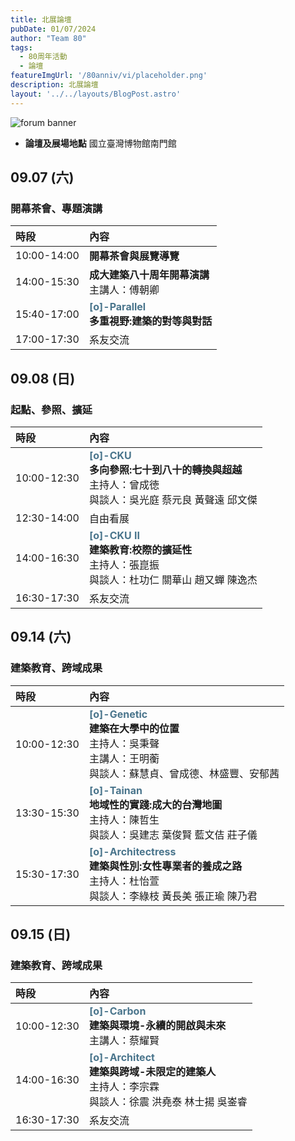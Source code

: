 ```yaml
---
title: 北展論壇
pubDate: 01/07/2024
author: "Team 80"
tags:
  - 80周年活動
  - 論壇
featureImgUrl: '/80anniv/vi/placeholder.png'
description: 北展論壇
layout: '../../layouts/BlogPost.astro'
---
```


![forum banner](/80anniv/events/banner-forum.png)


- **論壇及展場地點**  國立臺灣博物館南門館

## 09.07 (六)
### 開幕茶會、專題演講

|時段|內容|
| :- | :- |
|10:00-14:00| **開幕茶會與展覽導覽** |
|14:00-15:30| **成大建築八十周年開幕演講**<br>主講人：傅朝卿|
|15:40-17:00|<strong style="color: rgb(74, 117, 140);">[o]-Parallel</strong>  <br>**多重視野:建築的對等與對話**|
|17:00-17:30 |系友交流|


## 09.08 (日)
### 起點、參照、擴延


|時段| 內容                                                                                                                                    |
| :- |:--------------------------------------------------------------------------------------------------------------------------------------|
|10:00-12:30|  <strong style="color: rgb(74, 117, 140);">[o]-CKU</strong><br>**多向參照:七十到八十的轉換與超越**<br>主持人：曾成徳<br>與談人：吳光庭 蔡元良 黃聲遠 邱文傑|
|12:30-14:00| 自由看展                                                                                                                                  |
|14:00-16:30|<strong style="color: rgb(74, 117, 140);"> [o]-CKU II</strong> <br>**建築教育:校際的擴延性**<br>主持人：張崑振<br>與談人：杜功仁 關華山 趙又蟬 陳逸杰                                                  |
|16:30-17:30| 系友交流                                                                                                                                  |


## 09.14 (六)
### 建築教育、跨域成果

|時段| 內容                                                                                                     |
| :- |:-------------------------------------------------------------------------------------------------------|
|10:00-12:30|<strong style="color: rgb(74, 117, 140);"> [o]-Genetic</strong><br>**建築在大學中的位置**<br>主持人：吳秉聲<br>主講人：王明蘅<br>與談人：蘇慧貞、曾成德、林盛豐、安郁茜 |
|13:30-15:30|<strong style="color: rgb(74, 117, 140);"> [o]-Tainan </strong><br>**地域性的實踐:成大的台灣地圖** <br>主持人：陳哲生<br>與談人：吳建志 葉俊賢 藍文佶 莊子儀|
|15:30-17:30|<strong style="color: rgb(74, 117, 140);"> [o]-Architectress</strong> <br>**建築與性別:女性專業者的養成之路**<br>主持人：杜怡萱<br>與談人：李綠枝 黃長美 張正瑜 陳乃君                      |


## 09.15 (日)
### 建築教育、跨域成果

|時段| 內容                                                                                                                                 |
| :- |:-----------------------------------------------------------------------------------------------------------------------------------|
|10:00-12:30|<strong style="color: rgb(74, 117, 140);"> [o]-Carbon</strong><br>**建築與環境-永續的開啟與未來**<br>主講人：蔡耀賢                                                    |
|14:00-16:30|<strong style="color: rgb(74, 117, 140);"> [o]-Architect</strong><br>**建築與跨域-未限定的建築人**<br>主持人：李宗霖<br>與談人：徐震 洪堯泰 林⼠揚 吳崟睿|
|16:30-17:30| 系友交流                                                                                                                               |

